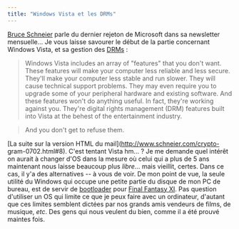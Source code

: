 ```yaml
---
title: "Windows Vista et les DRMs"
---
```


[Bruce Schneier](http://schneier.com) parle du dernier rejeton de Microsoft
dans sa newsletter mensuelle... Je vous laisse savourer le début de la partie
concernant Windows Vista, et sa gestion des
[DRMs](http://fr.wikipedia.org/wiki/Gestion_num%C3%A9rique_des_droits) :

> Windows Vista includes an array of "features" that you don't want. These
features will make your computer less reliable and less secure. They'll make
your computer less stable and run slower. They will cause technical support
problems. They may even require you to upgrade some of your peripheral
hardware and existing software. And these features won't do anything useful.
In fact, they're working against you. They're digital rights management (DRM)
features built into Vista at the behest of the entertainment industry.

>

> And you don't get to refuse them.

[La suite sur la version HTML du mail](http://www.schneier.com/crypto-
gram-0702.html#8). C'est tentant Vista hm... ? Je me demande quel intérêt on
aurait à changer d'OS dans la mesure où celui qui a plus de 5 ans maintenant
nous laisse beaucoup plus _libre_... mais vieillit, certes. Dans ce cas, il
y'a des alternatives -- à vous de voir. De mon point de vue, la seule utilité
du Windows qui occupe une petite partie du disque de mon PC de bureau, est de
servir de [bootloader](http://fr.wikipedia.org/wiki/Bootloader) pour [Final
Fantasy XI](http://fr.wikipedia.org/wiki/Final_Fantasy_XI). Pas question
d'utiliser un OS qui limite ce que je peux faire avec un ordinateur, d'autant
que ces limites semblent dictées par nos grands amis vendeurs de films, de
musique, _etc_. Des gens qui nous veulent du bien, comme il a été prouvé
maintes fois.

